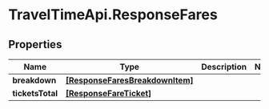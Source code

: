 # TravelTimeApi.ResponseFares

## Properties

Name | Type | Description | Notes
------------ | ------------- | ------------- | -------------
**breakdown** | [**[ResponseFaresBreakdownItem]**](ResponseFaresBreakdownItem.md) |  | 
**ticketsTotal** | [**[ResponseFareTicket]**](ResponseFareTicket.md) |  | 


